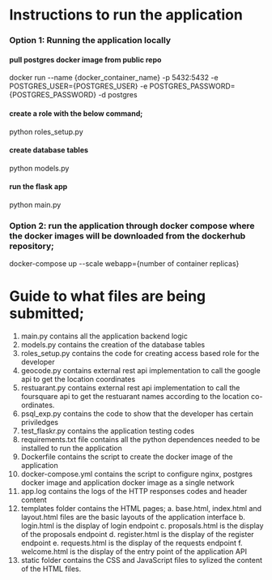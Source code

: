 # Instructions to run the application

### Option 1: Running the application locally

#### pull postgres docker image from public repo

docker run --name {docker_container_name} -p 5432:5432 -e POSTGRES_USER={POSTGRES_USER} -e POSTGRES_PASSWORD={POSTGRES_PASSWORD} -d postgres

#### create a role with the below command;

python roles_setup.py

#### create database tables

python models.py

#### run the flask app

python main.py


### Option 2: run the application through docker compose where the docker images will be downloaded from the dockerhub repository;

docker-compose up --scale webapp={number of container replicas}


# Guide to what files are being submitted;

1. main.py contains all the application backend logic
2. models.py contains the creation of the database tables
3. roles_setup.py contains the code for creating access based role for the developer
4. geocode.py contains external rest api implementation to call the google api to get the location coordinates 
5. restuarant.py contains external rest api implementation to call the foursquare api to get the restuarant names according to the location co-ordinates.
6. psql_exp.py contains the code to show that the developer has certain priviledges
7. test_flaskr.py contains the application testing codes
8. requirements.txt file contains all the python dependences needed to be installed to run the application
9. Dockerfile contains the script to create the docker image of the application
10. docker-compose.yml contains the script to configure nginx, postgres docker image and application docker image as a single network
11. app.log contains the logs of the HTTP responses codes and header content
12. templates folder contains the HTML pages;
	a. base.html, index.html and layout.html files are the basic layouts of the application interface
	b. login.html is the display of login endpoint
	c. proposals.html is the display of the proposals endpoint
	d. register.html is the display of the register endpoint
	e. requests.html is the display of the requests endpoint
	f. welcome.html is the display of the entry point of the application API
13. static folder contains the CSS and JavaScript files to sylized the content of the HTML files.
